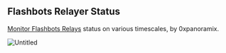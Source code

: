 ## Flashbots Relayer Status

[Monitor Flashbots Relays](https://0xpanoramix.github.io/flashbots-boost-status/) status on various timescales, by 0xpanoramix.

![Untitled](https://s3.us-west-2.amazonaws.com/secure.notion-static.com/4c213924-8672-4c83-9e9f-605c5399503d/Untitled.png?X-Amz-Algorithm=AWS4-HMAC-SHA256&X-Amz-Content-Sha256=UNSIGNED-PAYLOAD&X-Amz-Credential=AKIAT73L2G45EIPT3X45%2F20220830%2Fus-west-2%2Fs3%2Faws4_request&X-Amz-Date=20220830T211426Z&X-Amz-Expires=86400&X-Amz-Signature=a89839855c9cb258877e96ca62e7784c56e54347417ed9765ead9e71b427c0c4&X-Amz-SignedHeaders=host&response-content-disposition=filename%20%3D%22Untitled.png%22&x-id=GetObject)